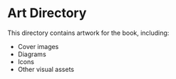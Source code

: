 # Art Directory

This directory contains artwork for the book, including:

- Cover images
- Diagrams
- Icons
- Other visual assets